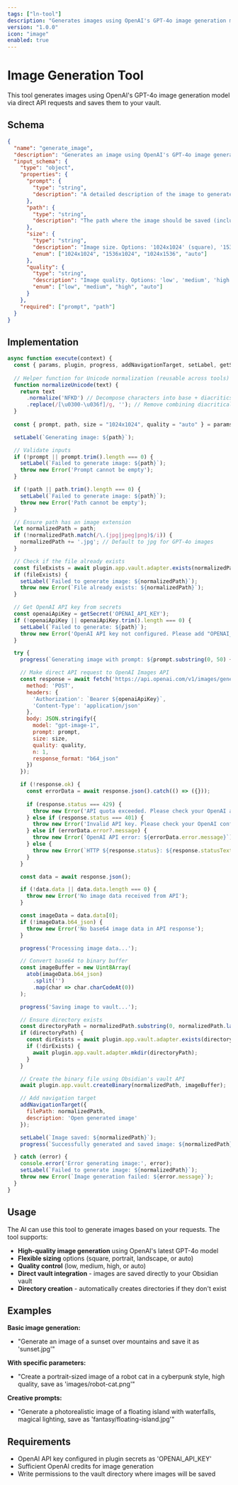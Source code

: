 ```yaml
---
tags: ["ln-tool"]
description: "Generates images using OpenAI's GPT-4o image generation model and saves them to the vault"
version: "1.0.0"
icon: "image"
enabled: true
---
```


# Image Generation Tool

This tool generates images using OpenAI's GPT-4o image generation model via direct API requests and saves them to your vault.

## Schema

```json
{
  "name": "generate_image",
  "description": "Generates an image using OpenAI's GPT-4o image generation model and saves it to the specified path in the vault. Uses the latest gpt-image-1 model for superior instruction following and photorealistic results.",
  "input_schema": {
    "type": "object",
    "properties": {
      "prompt": {
        "type": "string",
        "description": "A detailed description of the image to generate. Be specific and descriptive for best results."
      },
      "path": {
        "type": "string",
        "description": "The path where the image should be saved (including filename with .jpg or .png extension). Directories will be created if they don't exist."
      },
      "size": {
        "type": "string",
        "description": "Image size. Options: '1024x1024' (square), '1536x1024' (portrait), '1024x1536' (landscape), 'auto' (model decides). Default: '1024x1024'",
        "enum": ["1024x1024", "1536x1024", "1024x1536", "auto"]
      },
      "quality": {
        "type": "string",
        "description": "Image quality. Options: 'low', 'medium', 'high', 'auto' (model decides). Default: 'auto'",
        "enum": ["low", "medium", "high", "auto"]
      }
    },
    "required": ["prompt", "path"]
  }
}
```

## Implementation

```javascript
async function execute(context) {
  const { params, plugin, progress, addNavigationTarget, setLabel, getSecret } = context;
  
  // Helper function for Unicode normalization (reusable across tools)
  function normalizeUnicode(text) {
    return text
      .normalize('NFKD') // Decompose characters into base + diacritics
      .replace(/[\u0300-\u036f]/g, ''); // Remove combining diacritical marks
  }
  
  const { prompt, path, size = "1024x1024", quality = "auto" } = params;

  setLabel(`Generating image: ${path}`);

  // Validate inputs
  if (!prompt || prompt.trim().length === 0) {
    setLabel(`Failed to generate image: ${path}`);
    throw new Error('Prompt cannot be empty');
  }

  if (!path || path.trim().length === 0) {
    setLabel(`Failed to generate image: ${path}`);
    throw new Error('Path cannot be empty');
  }

  // Ensure path has an image extension
  let normalizedPath = path;
  if (!normalizedPath.match(/\.(jpg|jpeg|png)$/i)) {
    normalizedPath += '.jpg'; // Default to jpg for GPT-4o images
  }

  // Check if the file already exists
  const fileExists = await plugin.app.vault.adapter.exists(normalizedPath);
  if (fileExists) {
    setLabel(`Failed to generate image: ${normalizedPath}`);
    throw new Error(`File already exists: ${normalizedPath}`);
  }

  // Get OpenAI API key from secrets
  const openaiApiKey = getSecret('OPENAI_API_KEY');
  if (!openaiApiKey || openaiApiKey.trim().length === 0) {
    setLabel(`Failed to generate: ${path}`);
    throw new Error('OpenAI API key not configured. Please add "OPENAI_API_KEY" to your secrets in plugin settings.');
  }

  try {
    progress(`Generating image with prompt: ${prompt.substring(0, 50) + (prompt.length > 50 ? '...' : '')}`);

    // Make direct API request to OpenAI Images API
    const response = await fetch('https://api.openai.com/v1/images/generations', {
      method: 'POST',
      headers: {
        'Authorization': `Bearer ${openaiApiKey}`,
        'Content-Type': 'application/json'
      },
      body: JSON.stringify({
        model: "gpt-image-1",
        prompt: prompt,
        size: size,
        quality: quality,
        n: 1,
        response_format: "b64_json"
      })
    });

    if (!response.ok) {
      const errorData = await response.json().catch(() => ({}));
      
      if (response.status === 429) {
        throw new Error('API quota exceeded. Please check your OpenAI account.');
      } else if (response.status === 401) {
        throw new Error('Invalid API key. Please check your OpenAI configuration.');
      } else if (errorData.error?.message) {
        throw new Error(`OpenAI API error: ${errorData.error.message}`);
      } else {
        throw new Error(`HTTP ${response.status}: ${response.statusText}`);
      }
    }

    const data = await response.json();

    if (!data.data || data.data.length === 0) {
      throw new Error('No image data received from API');
    }

    const imageData = data.data[0];
    if (!imageData.b64_json) {
      throw new Error('No base64 image data in API response');
    }

    progress('Processing image data...');

    // Convert base64 to binary buffer
    const imageBuffer = new Uint8Array(
      atob(imageData.b64_json)
        .split('')
        .map(char => char.charCodeAt(0))
    );

    progress('Saving image to vault...');

    // Ensure directory exists
    const directoryPath = normalizedPath.substring(0, normalizedPath.lastIndexOf('/'));
    if (directoryPath) {
      const dirExists = await plugin.app.vault.adapter.exists(directoryPath);
      if (!dirExists) {
        await plugin.app.vault.adapter.mkdir(directoryPath);
      }
    }

    // Create the binary file using Obsidian's vault API
    await plugin.app.vault.createBinary(normalizedPath, imageBuffer);

    // Add navigation target
    addNavigationTarget({
      filePath: normalizedPath,
      description: 'Open generated image'
    });

    setLabel(`Image saved: ${normalizedPath}`);
    progress(`Successfully generated and saved image: ${normalizedPath}`);

  } catch (error) {
    console.error('Error generating image:', error);
    setLabel(`Failed to generate image: ${normalizedPath}`);
    throw new Error(`Image generation failed: ${error.message}`);
  }
}
```

## Usage

The AI can use this tool to generate images based on your requests. The tool supports:

- **High-quality image generation** using OpenAI's latest GPT-4o model
- **Flexible sizing** options (square, portrait, landscape, or auto)
- **Quality control** (low, medium, high, or auto)
- **Direct vault integration** - images are saved directly to your Obsidian vault
- **Directory creation** - automatically creates directories if they don't exist

## Examples

**Basic image generation:**
- "Generate an image of a sunset over mountains and save it as 'sunset.jpg'"

**With specific parameters:**
- "Create a portrait-sized image of a robot cat in a cyberpunk style, high quality, save as 'images/robot-cat.png'"

**Creative prompts:**
- "Generate a photorealistic image of a floating island with waterfalls, magical lighting, save as 'fantasy/floating-island.jpg'"

## Requirements

- OpenAI API key configured in plugin secrets as 'OPENAI_API_KEY'
- Sufficient OpenAI credits for image generation
- Write permissions to the vault directory where images will be saved 